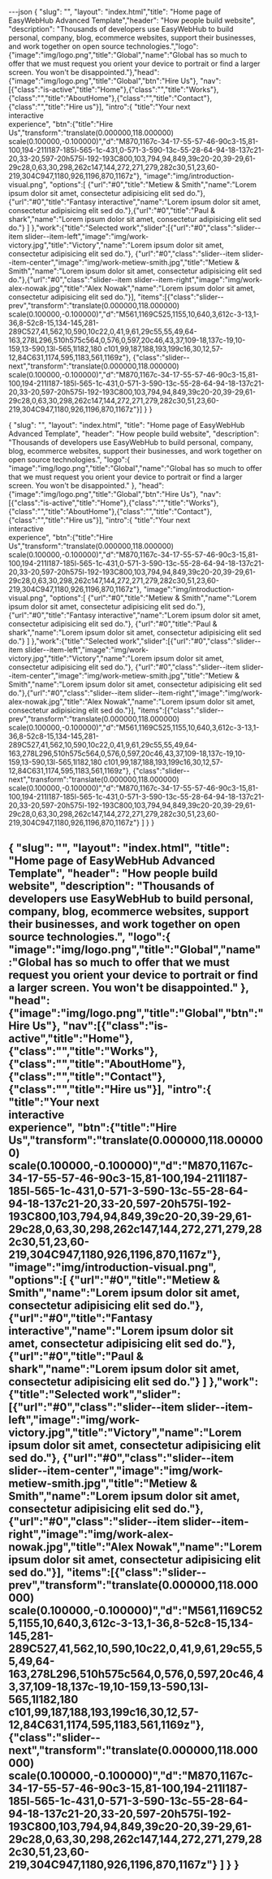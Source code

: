 ---json
{
"slug": "",  "layout": "index.html","title": "Home page of EasyWebHub Advanced Template","header": "How people build website", "description": "Thousands of developers use EasyWebHub to build personal, company, blog, ecommerce websites, support their businesses, and work together on open source technologies.","logo":{"image":"img/logo.png","title":"Global","name":"Global has so much to offer that we must request you orient your device to portrait or find a larger screen. You won't be disappointed."},"head":{"image":"img/logo.png","title":"Global","btn":"Hire Us"}, "nav":[{"class":"is-active","title":"Home"},{"class":"","title":"Works"},{"class":"","title":"AboutHome"},{"class":"","title":"Contact"},{"class":"","title":"Hire us"}], "intro":{ "title":"Your next<br>interactive<br>experience", "btn":{"title":"Hire Us","transform":"translate(0.000000,118.000000) scale(0.100000,-0.100000)","d":"M870,1167c-34-17-55-57-46-90c3-15,81-100,194-211l187-185l-565-1c-431,0-571-3-590-13c-55-28-64-94-18-137c21-20,33-20,597-20h575l-192-193C800,103,794,94,849,39c20-20,39-29,61-29c28,0,63,30,298,262c147,144,272,271,279,282c30,51,23,60-219,304C947,1180,926,1196,870,1167z"}, "image":"img/introduction-visual.png", "options":[ {"url":"#0","title":"Metiew &amp; Smith","name":"Lorem ipsum dolor sit amet, consectetur adipisicing elit sed do."}, {"url":"#0","title":"Fantasy interactive","name":"Lorem ipsum dolor sit amet, consectetur adipisicing elit sed do."},{"url":"#0","title":"Paul &amp; shark","name":"Lorem ipsum dolor sit amet, consectetur adipisicing elit sed do."} ] },"work":{"title":"Selected work","slider":[{"url":"#0","class":"slider--item slider--item-left","image":"img/work-victory.jpg","title":"Victory","name":"Lorem ipsum dolor sit amet, consectetur adipisicing elit sed do."}, {"url":"#0","class":"slider--item slider--item-center","image":"img/work-metiew-smith.jpg","title":"Metiew &amp; Smith","name":"Lorem ipsum dolor sit amet, consectetur adipisicing elit sed do."},{"url":"#0","class":"slider--item slider--item-right","image":"img/work-alex-nowak.jpg","title":"Alex Nowak","name":"Lorem ipsum dolor sit amet, consectetur adipisicing elit sed do."}], "items":[{"class":"slider--prev","transform":"translate(0.000000,118.000000) scale(0.100000,-0.100000)","d":"M561,1169C525,1155,10,640,3,612c-3-13,1-36,8-52c8-15,134-145,281-289C527,41,562,10,590,10c22,0,41,9,61,29c55,55,49,64-163,278L296,510h575c564,0,576,0,597,20c46,43,37,109-18,137c-19,10-159,13-590,13l-565,1l182,180 c101,99,187,188,193,199c16,30,12,57-12,84C631,1174,595,1183,561,1169z"}, {"class":"slider--next","transform":"translate(0.000000,118.000000)                        scale(0.100000,-0.100000)","d":"M870,1167c-34-17-55-57-46-90c3-15,81-100,194-211l187-185l-565-1c-431,0-571-3-590-13c-55-28-64-94-18-137c21-20,33-20,597-20h575l-192-193C800,103,794,94,849,39c20-20,39-29,61-29c28,0,63,30,298,262c147,144,272,271,279,282c30,51,23,60-219,304C947,1180,926,1196,870,1167z"}] }
}

{
    "slug": "",
    "layout": "index.html",
    "title": "Home page of EasyWebHub Advanced Template",
    "header": "How people build website",
    "description": "Thousands of developers use EasyWebHub to build personal, company, blog, ecommerce websites, support their businesses, and work together on open source technologies.",
    "logo":{
     "image":"img/logo.png","title":"Global","name":"Global has so much to offer that we must request you orient your device to portrait or find a larger screen. You won't be disappointed."
      },
     "head":{"image":"img/logo.png","title":"Global","btn":"Hire Us"},
      "nav":[{"class":"is-active","title":"Home"},{"class":"","title":"Works"},{"class":"","title":"AboutHome"},{"class":"","title":"Contact"},{"class":"","title":"Hire us"}],
  "intro":{ "title":"Your next<br>interactive<br>experience", "btn":{"title":"Hire Us","transform":"translate(0.000000,118.000000) scale(0.100000,-0.100000)","d":"M870,1167c-34-17-55-57-46-90c3-15,81-100,194-211l187-185l-565-1c-431,0-571-3-590-13c-55-28-64-94-18-137c21-20,33-20,597-20h575l-192-193C800,103,794,94,849,39c20-20,39-29,61-29c28,0,63,30,298,262c147,144,272,271,279,282c30,51,23,60-219,304C947,1180,926,1196,870,1167z"},
                            "image":"img/introduction-visual.png", "options":[ {"url":"#0","title":"Metiew &amp; Smith","name":"Lorem ipsum dolor sit amet, consectetur adipisicing elit sed do."}, {"url":"#0","title":"Fantasy interactive","name":"Lorem ipsum dolor sit amet, consectetur adipisicing elit sed do."}, 
                   {"url":"#0","title":"Paul &amp; shark","name":"Lorem ipsum dolor sit amet, consectetur adipisicing elit sed do."} ] },"work":{"title":"Selected work","slider":[{"url":"#0","class":"slider--item slider--item-left","image":"img/work-victory.jpg","title":"Victory","name":"Lorem ipsum dolor sit amet, consectetur adipisicing elit sed do."}, {"url":"#0","class":"slider--item slider--item-center","image":"img/work-metiew-smith.jpg","title":"Metiew &amp; Smith","name":"Lorem ipsum dolor sit amet, consectetur adipisicing elit sed do."},{"url":"#0","class":"slider--item slider--item-right","image":"img/work-alex-nowak.jpg","title":"Alex Nowak","name":"Lorem ipsum dolor sit amet, consectetur adipisicing elit sed do."}], "items":[{"class":"slider--prev","transform":"translate(0.000000,118.000000) scale(0.100000,-0.100000)","d":"M561,1169C525,1155,10,640,3,612c-3-13,1-36,8-52c8-15,134-145,281-289C527,41,562,10,590,10c22,0,41,9,61,29c55,55,49,64-163,278L296,510h575c564,0,576,0,597,20c46,43,37,109-18,137c-19,10-159,13-590,13l-565,1l182,180 c101,99,187,188,193,199c16,30,12,57-12,84C631,1174,595,1183,561,1169z"}, 
         {"class":"slider--next","transform":"translate(0.000000,118.000000)                        scale(0.100000,-0.100000)","d":"M870,1167c-34-17-55-57-46-90c3-15,81-100,194-211l187-185l-565-1c-431,0-571-3-590-13c-55-28-64-94-18-137c21-20,33-20,597-20h575l-192-193C800,103,794,94,849,39c20-20,39-29,61-29c28,0,63,30,298,262c147,144,272,271,279,282c30,51,23,60-219,304C947,1180,926,1196,870,1167z"}
                            ] }
}

{
    "slug": "",
    "layout": "index.html",
    "title": "Home page of EasyWebHub Advanced Template",
    "header": "How people build website",
    "description": "Thousands of developers use EasyWebHub to build personal, company, blog, ecommerce websites, support their businesses, and work together on open source technologies.",
    "logo":{
     "image":"img/logo.png","title":"Global","name":"Global has so much to offer that we must request you orient your device to portrait or find a larger screen. You won't be disappointed."
      },
     "head":{"image":"img/logo.png","title":"Global","btn":"Hire Us"},
      "nav":[{"class":"is-active","title":"Home"},{"class":"","title":"Works"},{"class":"","title":"AboutHome"},{"class":"","title":"Contact"},{"class":"","title":"Hire us"}],
  "intro":{ "title":"Your next<br>interactive<br>experience", "btn":{"title":"Hire Us","transform":"translate(0.000000,118.000000) scale(0.100000,-0.100000)","d":"M870,1167c-34-17-55-57-46-90c3-15,81-100,194-211l187-185l-565-1c-431,0-571-3-590-13c-55-28-64-94-18-137c21-20,33-20,597-20h575l-192-193C800,103,794,94,849,39c20-20,39-29,61-29c28,0,63,30,298,262c147,144,272,271,279,282c30,51,23,60-219,304C947,1180,926,1196,870,1167z"},
                            "image":"img/introduction-visual.png", "options":[ {"url":"#0","title":"Metiew &amp; Smith","name":"Lorem ipsum dolor sit amet, consectetur adipisicing elit sed do."}, {"url":"#0","title":"Fantasy interactive","name":"Lorem ipsum dolor sit amet, consectetur adipisicing elit sed do."}, 
                   {"url":"#0","title":"Paul &amp; shark","name":"Lorem ipsum dolor sit amet, consectetur adipisicing elit sed do."} ] },"work":{"title":"Selected work","slider":[{"url":"#0","class":"slider--item slider--item-left","image":"img/work-victory.jpg","title":"Victory","name":"Lorem ipsum dolor sit amet, consectetur adipisicing elit sed do."}, {"url":"#0","class":"slider--item slider--item-center","image":"img/work-metiew-smith.jpg","title":"Metiew &amp; Smith","name":"Lorem ipsum dolor sit amet, consectetur adipisicing elit sed do."},{"url":"#0","class":"slider--item slider--item-right","image":"img/work-alex-nowak.jpg","title":"Alex Nowak","name":"Lorem ipsum dolor sit amet, consectetur adipisicing elit sed do."}], "items":[{"class":"slider--prev","transform":"translate(0.000000,118.000000) scale(0.100000,-0.100000)","d":"M561,1169C525,1155,10,640,3,612c-3-13,1-36,8-52c8-15,134-145,281-289C527,41,562,10,590,10c22,0,41,9,61,29c55,55,49,64-163,278L296,510h575c564,0,576,0,597,20c46,43,37,109-18,137c-19,10-159,13-590,13l-565,1l182,180 c101,99,187,188,193,199c16,30,12,57-12,84C631,1174,595,1183,561,1169z"}, 
         {"class":"slider--next","transform":"translate(0.000000,118.000000)                        scale(0.100000,-0.100000)","d":"M870,1167c-34-17-55-57-46-90c3-15,81-100,194-211l187-185l-565-1c-431,0-571-3-590-13c-55-28-64-94-18-137c21-20,33-20,597-20h575l-192-193C800,103,794,94,849,39c20-20,39-29,61-29c28,0,63,30,298,262c147,144,272,271,279,282c30,51,23,60-219,304C947,1180,926,1196,870,1167z"}
                            ] }
}
---
